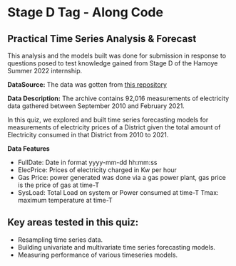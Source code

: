 # Stage D Tag - Along Code
## Practical Time Series Analysis & Forecast

This analysis and the models built was done for submission in response to questions posed to test knowledge gained from Stage D of the Hamoye Summer 2022 internship.


**DataSource:** The data was gotten from [this repository](https://github.com/HamoyeHQ/HDSC-Time-series-analysis-and-forecast)

**Data Description:** The archive contains 92,016 measurements of electricity data gathered between September 2010 and February 2021.

In this quiz, we explored and built time series forecasting models for measurements of electricity prices of a District given the total amount of Electricity consumed in that District from 2010 to 2021.

**Data Features**


- FullDate: Date in format yyyy-mm-dd  hh:mm:ss
- ElecPrice: Prices of electricity charged in Kw per hour
- Gas Price: power generated was done via a gas power plant, gas price is the price of gas at time-T
- SysLoad: Total Load on system or Power consumed at time-T 
Tmax: maximum temperature at time-T

## Key areas tested in this quiz:


- Resampling time series data.
- Building univariate and multivariate time series forecasting models.
- Measuring performance of various timeseries models.